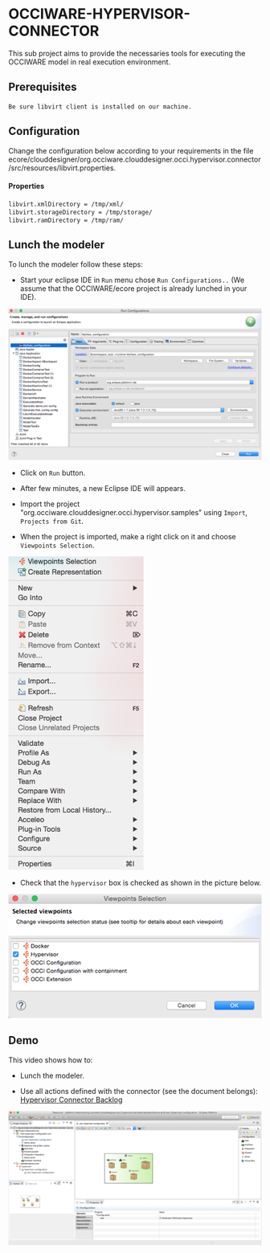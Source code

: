 OCCIWARE-HYPERVISOR-CONNECTOR
=========================
This sub project aims to provide the necessaries tools for executing the OCCIWARE model in real execution environment.

Prerequisites
------------- 
	Be sure libvirt client is installed on our machine.

Configuration
-------------
Change the configuration below according to your requirements in the file ecore/clouddesigner/org.occiware.clouddesigner.occi.hypervisor.connector/src/resources/libvirt.properties.

#### Properties
	libvirt.xmlDirectory = /tmp/xml/
	libvirt.storageDirectory = /tmp/storage/
	libvirt.ramDirectory = /tmp/ram/	

Lunch the modeler
----------------
To lunch the modeler follow these steps:

* Start your eclipse IDE in `Run` menu chose `Run Configurations..` (We assume that the OCCIWARE/ecore project is already lunched in your IDE).

![Run Configurations...](https://raw.githubusercontent.com/occiware/dev-tools/master/eclipse/images/run.png "Run Configurations...")

* Click on `Run` button.

* After few minutes, a new Eclipse IDE will appears.

* Import the project "org.occiware.clouddesigner.occi.hypervisor.samples" using `Import`, `Projects from Git`.

* When the project is imported, make a right click on it and choose  `Viewpoints Selection`.

![Viewpoint Selections](https://raw.githubusercontent.com/occiware/dev-tools/master/eclipse/images/vs.png "Viewpoint Selections")

* Check that the `hypervisor` box is checked as shown in the picture below.

![Viewpoint Selections](https://raw.githubusercontent.com/occiware/dev-tools/master/eclipse/images/viewpoint-hypervisor.png "Viewpoint Selections")

Demo
----
This video shows how to:

  * Lunch the modeler.
  
  * Use all actions defined with the connector (see the document belongs): [Hypervisor Connector Backlog](https://docs.google.com/document/d/1X1DtfjoB8PehV69BcCt8jGXZN40UNc97wSc3lbg-Lr0/edit)
  
  [![Hypervisor Modeler Demo](https://raw.githubusercontent.com/occiware/dev-tools/master/eclipse/images/hypervisor-demo-youtube.png)](https://www.youtube.com/watch?v=2SZXi71L0qQ)
  